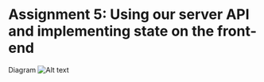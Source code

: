 # Assignment 5: Using our server API and implementing state on the front-end
Diagram
![Alt text](https://github.com/Jcvarela/CEN3031_HW/blob/Assignment-5/images/Assignment5.png)
